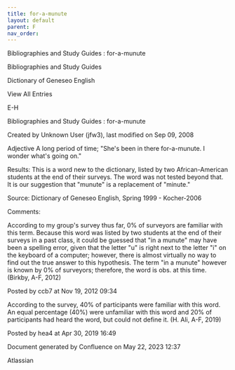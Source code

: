 ```yaml
---
title: for-a-munute
layout: default
parent: F
nav_order:
---
```


Bibliographies and Study Guides : for-a-munute

Bibliographies and Study Guides

Dictionary of Geneseo English

View All Entries

E-H

Bibliographies and Study Guides : for-a-munute

Created by  Unknown User (jfw3), last modified on Sep 09, 2008

Adjective A long period of time; &quot;She's been in there for-a-munute. I wonder what's going on.&quot;

Results: This is a word new to the dictionary, listed by two African-American students at the end of their surveys. The word was not tested beyond that. It is our suggestion that &quot;munute&quot; is a replacement of &quot;minute.&quot;

Source: Dictionary of Geneseo English, Spring 1999 - Kocher-2006

Comments:

According to my group's survey thus far, 0% of surveyors are familiar with this term. Because this word was listed by two students at the end of their surveys in a past class, it could be guessed that &quot;in a munute&quot; may have been a spelling error, given that the letter &quot;u&quot; is right next to the letter &quot;i&quot; on the keyboard of a computer; however, there is almost virtually no way to find out the true answer to this hypothesis. The term &quot;in a munute&quot; however is known by 0% of surveyors; therefore, the word is obs. at this time.(Birkby, A-F, 2012)

Posted by ccb7 at Nov 19, 2012 09:34

According to the survey, 40% of participants were familiar with this word. An equal percentage (40%) were unfamiliar with this word and 20% of participants had heard the word, but could not define it. (H. Ali, A-F, 2019)

Posted by hea4 at Apr 30, 2019 16:49

Document generated by Confluence on May 22, 2023 12:37

Atlassian
